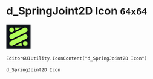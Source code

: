 # d_SpringJoint2D Icon `64x64`
<img src="/img/d_SpringJoint2D%20Icon.png" width=64 height=64>

``` CSharp
EditorGUIUtility.IconContent("d_SpringJoint2D Icon")
```
```
d_SpringJoint2D Icon
```
